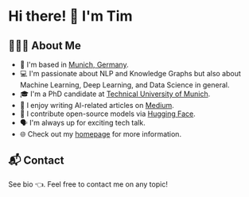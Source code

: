 # Hi there! 👋 I'm Tim

## 👨🏻‍💻 About Me

* 📍 I'm based in [Munich, Germany](https://www.google.com/maps/place/Munich/@48.1545703,11.2616557,10z/data=!3m1!4b1!4m5!3m4!1s0x479e75f9a38c5fd9:0x10cb84a7db1987d!8m2!3d48.1351253!4d11.5819805?hl=en "Munich, Google Maps").
* 💻 I'm passionate about NLP and Knowledge Graphs but also about Machine Learning, Deep Learning, and Data Science in general.
* 🎓 I'm a PhD candidate at [Technical University of Munich](https://wwwmatthes.in.tum.de/pages/1n0vb1ew7e6u5/Tim-Schopf "TUM profile Tim Schopf").
* 📝 I  enjoy writing AI-related articles on [Medium](https://medium.com/@tim.schopf "Medium profile Tim Schopf").
* 🤗 I contribute open-source models via [Hugging Face](https://huggingface.co/TimSchopf).
* 🗣 I'm always up for exciting tech talk.
* 🌐 Check out my [homepage](https://timschopf.github.io) for more information.

## 📬 Contact

See bio 👈. Feel free to contact me on any topic!

<!--
**TimSchopf/TimSchopf** is a ✨ _special_ ✨ repository because its `README.md` (this file) appears on your GitHub profile.

Here are some ideas to get you started:

- 🔭 I’m currently working on ...
- 🌱 I’m currently learning ...
- 👯 I’m looking to collaborate on ...
- 🤔 I’m looking for help with ...
- 💬 Ask me about ...
- 📫 How to reach me: ...
- 😄 Pronouns: ...
- ⚡ Fun fact: ...
-->
